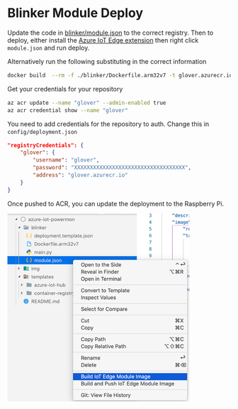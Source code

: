 # Blinker Module Deploy

Update the code in [blinker/module.json](blinker/module.json) to the correct registry. Then to deploy, either install the [Azure IoT Edge extension](https://github.com/microsoft/vscode-azure-iot-edge) then right click `module.json` and run deploy.

Alternatively run the following substituting in the correct information

```bash
docker build  --rm -f ./blinker/Dockerfile.arm32v7 -t glover.azurecr.io/blinkler:0.0.1-arm32v7 ./blinker && docker push glover.azurecr.io/blinkler:0.0.1-arm32v7
```

Get your credentials for your repository

```bash
az acr update --name "glover" --admin-enabled true
az acr credential show --name "glover"
```

You need to add credentials for the repository to auth. Change this in `config/deployment.json`

```json
"registryCredentials": {
    "glover": {
        "username": "glover",
        "password": "XXXXXXXXXXXXXXXXXXXXXXXXXXXXXXXXXXX",
        "address": "glover.azurecr.io"
    }
}
```

Once pushed to ACR, you can update the deployment to the Raspberry Pi.

![Push Edge 1](img/azure-edge-push-01.png)
